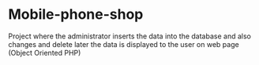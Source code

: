# Mobile-phone-shop
Project where the administrator inserts the data into the database and also changes and delete later the data is displayed to the user on web page (Object Oriented PHP) 
